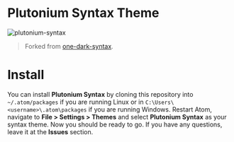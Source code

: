 # Plutonium Syntax Theme

![plutonium-syntax](https://i.imgur.com/eR1e7rI.png)
> Forked from [one-dark-syntax](https://github.com/atom/one-dark-syntax).

# Install

You can install __Plutonium Syntax__ by cloning this repository into `~/.atom/packages` if you are running Linux or in `C:\Users\<username>\.atom\packages` if you are running Windows. Restart Atom, navigate to __File > Settings > Themes__ and select __Plutonium Syntax__ as your syntax theme. Now you should be ready to go. If you have any questions, leave it at the __Issues__ section.
